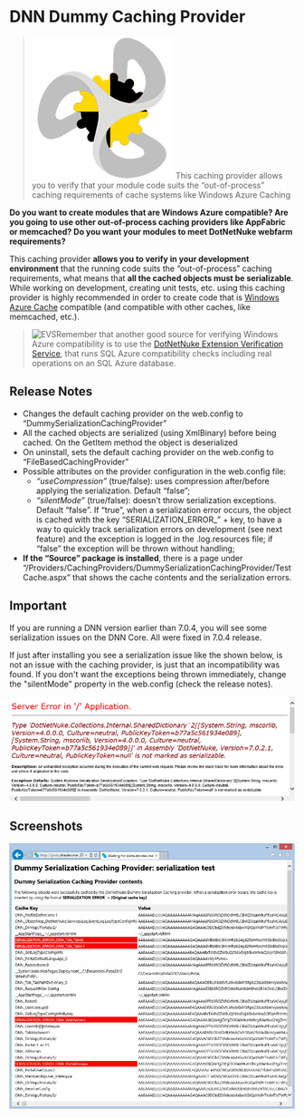 # DNN Dummy Caching Provider
>![](Home_DummyDNN.png)
This caching provider allows you to verify that your module code suits the “out-of-process” caching requirements of cache systems like Windows Azure Caching

**Do you want to create modules that are Windows Azure compatible? Are you going to use other out-of-process caching providers like AppFabric or memcached? Do you want your modules to meet DotNetNuke webfarm requirements?**

This caching provider **allows you to verify in your development environment** that the running code suits the “out-of-process” caching requirements, what means that **all the cached objects must be serializable**. While working on development, creating unit tests, etc. using this caching provider is highly recommended in order to create code that is [Windows Azure Cache](http://www.windowsazure.com/en-us/develop/net/how-to-guides/cache/) compatible (and compatible with other caches, like memcached, etc.).

>![EVS](Home_EVSDotNetNuke.gif|http://evs.dotnetnuke.com/)Remember that another good source for verifying Windows Azure compatibility is to use the [DotNetNuke Extension Verification Service](http://evs.dotnetnuke.com/), that runs SQL Azure compatibility checks including real operations on an SQL Azure database.

## Release Notes
* Changes the default caching provider on the web.config to “DummySerializationCachingProvider”
* All the cached objects are serialized (using XmlBinary) before being cached. On the GetItem method the object is deserialized
* On uninstall, sets the default caching provider on the web.config to “FileBasedCachingProvider”
* Possible attributes on the provider configuration in the web.config file:
	* _“useCompression”_ (true/false): uses compression after/before applying the serialization. Default “false”;
	* _“silentMode”_ (true/false): doesn’t throw serialization exceptions. Default “false”. If “true”, when a serialization error occurs, the object is cached with the key “SERIALIZATION_ERROR_” + key, to have a way to quickly track serialization errors on development (see next feature) and the exception is logged in the .log.resources file; if “false” the exception will be thrown without handling;
* **If the “Source” package is installed**, there is a page under “/Providers/CachingProviders/DummySerializationCachingProvider/TestCache.aspx” that shows the cache contents and the serialization errors. 

## Important

If you are running a DNN version earlier than 7.0.4, you will see some serialization issues on the DNN Core. All were fixed in 7.0.4 release.

If just after installing you see a serialization issue like the shown below, is not an issue with the caching provider, is just that an incompatibility was found. If you don't want the exceptions being thrown immediately, change the "silentMode" property in the web.config (check the release notes).

![](Home_SerializationError.gif)

## Screenshots

![](Home_SerializationExceptions.gif)
